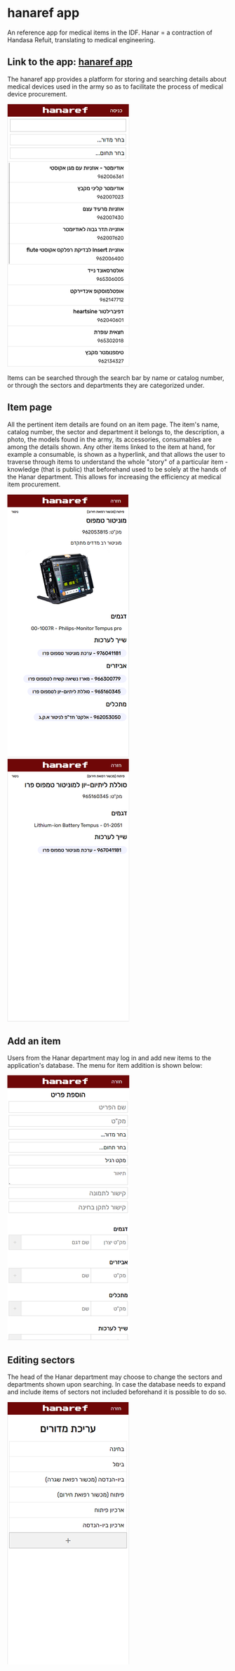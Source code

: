 # hanaref app

An reference app for medical items in the IDF.
Hanar = a contraction of Handasa Refuit, translating to medical engineering.

## Link to the app: [hanaref app](https://hanaref-fd006.web.app/)

The hanaref app provides a platform for storing and searching details about medical devices used in the army so as to facilitate the process of medical device procurement.

![item list](/readme_images/MainList.png)

Items can be searched through the search bar by name or catalog number, or through the sectors and departments they are categorized under.

## Item page

All the pertinent item details are found on an item page. The item's name, catalog number, the sector and department it belongs to, the description, a photo, the models found in the army, its accessories, consumables are among the details shown. Any other items linked to the item at hand, for example a consumable, is shown as a hyperlink, and that allows the user to traverse through items to understand the whole "story" of a particular item - knowledge (that is public) that beforehand used to be solely at the hands of the Hanar department. This allows for increasing the efficiency at medical item procurement.

![tempus monitor](/readme_images/TempusMonitor.png) ![lithium battery](/readme_images/LithiumIonBattery.png)

## Add an item

Users from the Hanar department may log in and add new items to the application's database. The menu for item addition is shown below:

![item addition menu](/readme_images/AddItem.png)

## Editing sectors

The head of the Hanar department may choose to change the sectors and departments shown upon searching. In case the database needs to expand and include items of sectors not included beforehand it is possible to do so.

![editing sectors](/readme_images/EditSectors.png)
